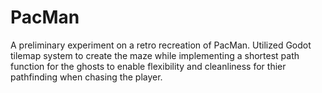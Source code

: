 # PacMan

A preliminary experiment on a retro recreation of PacMan. Utilized Godot tilemap system to create the maze while implementing a shortest path function for the ghosts to enable flexibility and cleanliness for thier pathfinding when chasing the player. 
